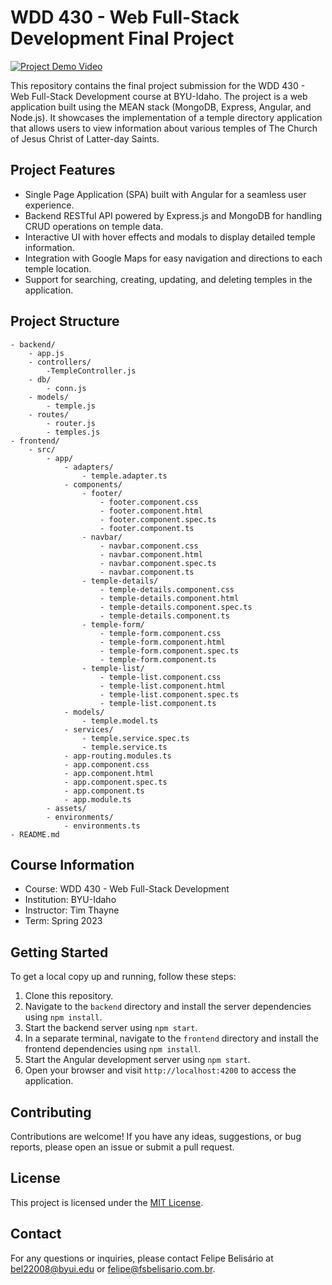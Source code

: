 # WDD 430 - Web Full-Stack Development Final Project

[![Project Demo Video](link-to-your-video-thumbnail)](link-to-your-video)

This repository contains the final project submission for the WDD 430 - Web Full-Stack Development course at BYU-Idaho. The project is a web application built using the MEAN stack (MongoDB, Express, Angular, and Node.js). It showcases the implementation of a temple directory application that allows users to view information about various temples of The Church of Jesus Christ of Latter-day Saints.

## Project Features

- Single Page Application (SPA) built with Angular for a seamless user experience.
- Backend RESTful API powered by Express.js and MongoDB for handling CRUD operations on temple data.
- Interactive UI with hover effects and modals to display detailed temple information.
- Integration with Google Maps for easy navigation and directions to each temple location.
- Support for searching, creating, updating, and deleting temples in the application.

## Project Structure

```
- backend/
    - app.js
    - controllers/
        -TempleController.js
    - db/
        - conn.js
    - models/
        - temple.js
    - routes/
        - router.js
        - temples.js
- frontend/
    - src/
        - app/
            - adapters/
                - temple.adapter.ts
            - components/
                - footer/
                    - footer.component.css
                    - footer.component.html
                    - footer.component.spec.ts
                    - footer.component.ts
                - navbar/
                    - navbar.component.css
                    - navbar.component.html
                    - navbar.component.spec.ts
                    - navbar.component.ts
                - temple-details/
                    - temple-details.component.css
                    - temple-details.component.html
                    - temple-details.component.spec.ts
                    - temple-details.component.ts
                - temple-form/
                    - temple-form.component.css
                    - temple-form.component.html
                    - temple-form.component.spec.ts
                    - temple-form.component.ts
                - temple-list/
                    - temple-list.component.css
                    - temple-list.component.html
                    - temple-list.component.spec.ts
                    - temple-list.component.ts
            - models/
                - temple.model.ts
            - services/
                - temple.service.spec.ts
                - temple.service.ts
            - app-routing.modules.ts
            - app.component.css
            - app.component.html
            - app.component.spec.ts
            - app.component.ts
            - app.module.ts
        - assets/
        - environments/
            - environments.ts
- README.md

```


## Course Information

- Course: WDD 430 - Web Full-Stack Development
- Institution: BYU-Idaho
- Instructor: Tim Thayne
- Term: Spring 2023

## Getting Started

To get a local copy up and running, follow these steps:

1. Clone this repository.
2. Navigate to the `backend` directory and install the server dependencies using `npm install`.
3. Start the backend server using `npm start`.
4. In a separate terminal, navigate to the `frontend` directory and install the frontend dependencies using `npm install`.
5. Start the Angular development server using `npm start`.
6. Open your browser and visit `http://localhost:4200` to access the application.

## Contributing

Contributions are welcome! If you have any ideas, suggestions, or bug reports, please open an issue or submit a pull request.

## License

This project is licensed under the [MIT License](LICENSE).

## Contact

For any questions or inquiries, please contact Felipe Belisário at [bel22008@byui.edu](mailto:bel22008@byui.edu) or [felipe@fsbelisario.com.br](mailto:felipe@fsbelisario.com.br).
